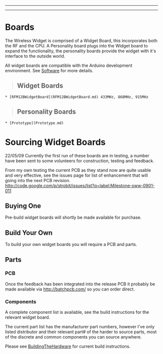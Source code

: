 
---



---

# Boards #
The Wireless Widget is comprised of a Widget Board, this incorporates both the RF and the CPU.  A Personality board plugs into the Widget board to expand the functionality, the personality boards provide the widget with it's interface to the outside world.

All widget boards are compatible with the Arduino development environment.  See [Software](Software.md) for more details.

> ## Widget Boards ##
    * [RFM12BWidgetBoard](RFM12BWidgetBoard.md) 433MHz, 868MHz, 915MHz

> ## Personality Boards ##
    * [Prototype](Prototype.md)

# Sourcing Widget Boards #
22/05/09  Currently the first run of these boards are in testing, a number have been sent to some volunteers for construction, testing and feedback.

From my own testing the current PCB as they stand now are quite usable and very effective, see the issues page for list of enhancement that will going into the next PCB revision. http://code.google.com/p/strobit/issues/list?q=label:Milestone-sww-0901-011

## Buying One ##
Pre-build widget boards will shortly be made available for purchase.

## Build Your Own ##
To build your own widget boards you will require a PCB and parts.

## Parts ##

### PCB ###
Once the feedback has been integrated into the release PCB it probably be made available via http://batchpcb.com/ so you can order direct.

### Components ###
A complete component list is available, see the build instructions for the relevant widget board.

The current part list has the manufacturer part numbers, however I've only listed distributor and their relevant part# of the harder to source parts, most of the discrete and common components you can source anywhere.


Please see [BuildingTheHardware](BuildingTheHardware.md) for current build instructions.